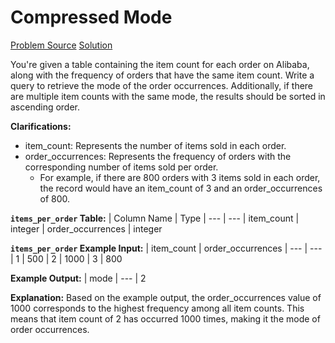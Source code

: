 # Compressed Mode

[Problem Source](https://datalemur.com/questions/alibaba-compressed-mode)
[Solution](solutions\015_compressed_mode.sql)

You're given a table containing the item count for each order on Alibaba, along with the frequency of orders that have the same item count. Write a query to retrieve the mode of the order occurrences. Additionally, if there are multiple item counts with the same mode, the results should be sorted in ascending order.

**Clarifications:**

- item_count: Represents the number of items sold in each order.
- order_occurrences: Represents the frequency of orders with the corresponding number of items sold per order.
  - For example, if there are 800 orders with 3 items sold in each order, the record would have an item_count of 3 and an order_occurrences of 800.

**`items_per_order` Table:**
| Column Name | Type
| --- | ---
| item_count | integer
| order_occurrences | integer

**`items_per_order` Example Input:**
| item_count | order_occurrences
| --- | ---
| 1 | 500
| 2 | 1000
| 3 | 800

**Example Output:**
| mode
| ---
| 2

**Explanation:**
Based on the example output, the order_occurrences value of 1000 corresponds to the highest frequency among all item counts. This means that item count of 2 has occurred 1000 times, making it the mode of order occurrences.
